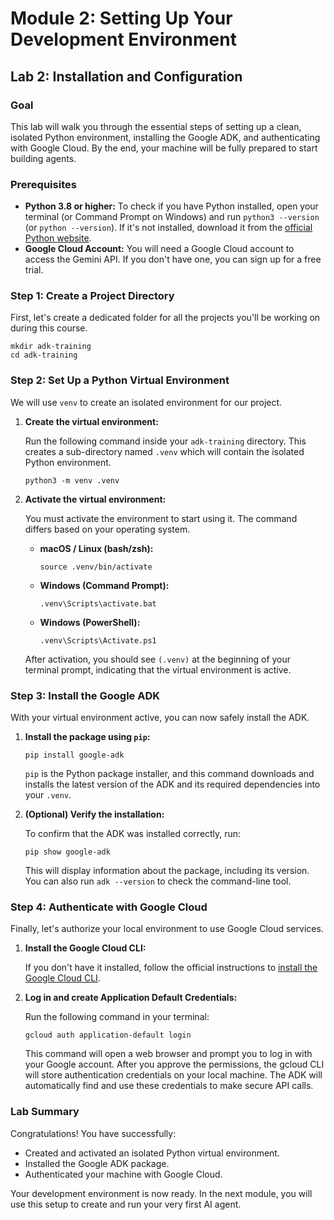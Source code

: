 # Module 2: Setting Up Your Development Environment

## Lab 2: Installation and Configuration

### Goal

This lab will walk you through the essential steps of setting up a clean, isolated Python environment, installing the Google ADK, and authenticating with Google Cloud. By the end, your machine will be fully prepared to start building agents.

### Prerequisites

*   **Python 3.8 or higher:** To check if you have Python installed, open your terminal (or Command Prompt on Windows) and run `python3 --version` (or `python --version`). If it's not installed, download it from the [official Python website](https://www.python.org/downloads/).
*   **Google Cloud Account:** You will need a Google Cloud account to access the Gemini API. If you don't have one, you can sign up for a free trial.

### Step 1: Create a Project Directory

First, let's create a dedicated folder for all the projects you'll be working on during this course.

```shell
mkdir adk-training
cd adk-training
```

### Step 2: Set Up a Python Virtual Environment

We will use `venv` to create an isolated environment for our project.

1.  **Create the virtual environment:**

    Run the following command inside your `adk-training` directory. This creates a sub-directory named `.venv` which will contain the isolated Python environment.

    ```shell
    python3 -m venv .venv
    ```

2.  **Activate the virtual environment:**

    You must activate the environment to start using it. The command differs based on your operating system.

    *   **macOS / Linux (bash/zsh):**
        ```shell
        source .venv/bin/activate
        ```
    *   **Windows (Command Prompt):**
        ```shell
        .venv\Scripts\activate.bat
        ```
    *   **Windows (PowerShell):**
        ```shell
        .venv\Scripts\Activate.ps1
        ```

    After activation, you should see `(.venv)` at the beginning of your terminal prompt, indicating that the virtual environment is active.

### Step 3: Install the Google ADK

With your virtual environment active, you can now safely install the ADK.

1.  **Install the package using `pip`:**

    ```shell
    pip install google-adk
    ```
    `pip` is the Python package installer, and this command downloads and installs the latest version of the ADK and its required dependencies into your `.venv`.

2.  **(Optional) Verify the installation:**

    To confirm that the ADK was installed correctly, run:

    ```shell
    pip show google-adk
    ```
    This will display information about the package, including its version. You can also run `adk --version` to check the command-line tool.

### Step 4: Authenticate with Google Cloud

Finally, let's authorize your local environment to use Google Cloud services.

1.  **Install the Google Cloud CLI:**

    If you don't have it installed, follow the official instructions to [install the Google Cloud CLI](https://cloud.google.com/sdk/docs/install).

2.  **Log in and create Application Default Credentials:**

    Run the following command in your terminal:

    ```shell
    gcloud auth application-default login
    ```

    This command will open a web browser and prompt you to log in with your Google account. After you approve the permissions, the gcloud CLI will store authentication credentials on your local machine. The ADK will automatically find and use these credentials to make secure API calls.

### Lab Summary

Congratulations! You have successfully:

*   Created and activated an isolated Python virtual environment.
*   Installed the Google ADK package.
*   Authenticated your machine with Google Cloud.

Your development environment is now ready. In the next module, you will use this setup to create and run your very first AI agent.
